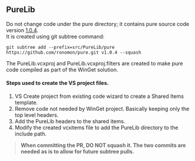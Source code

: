 ## PureLib

Do not change code under the pure directory; it contains pure source code version [1.0.4](https://github.com/ronomon/pure/releases/tag/v1.0.4).  
It is created using git subtree command:

    git subtree add --prefix=src/PureLib/pure https://github.com/ronomon/pure.git v1.0.4 --squash

The PureLib.vcxproj and PureLib.vcxproj.filters are created to make pure code compiled as part of the WinGet solution.

#### Steps used to create the VS project files.

1. VS Create project from existing code wizard to create a Shared Items template.
2. Remove code not needed by WinGet project. Basically keeping only the top level headers.
3. Add the PureLib headers to the shared items.
4.  Modify the created vcxitems file to add the PureLib directory to the include path.

> **When committing the PR, DO NOT squash it.  The two commits are needed as is to allow for future subtree pulls.**<br>